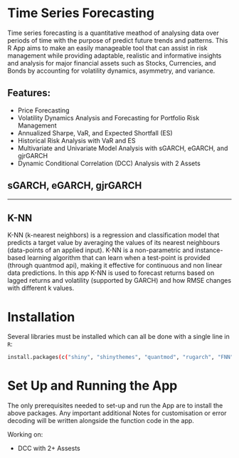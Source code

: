 # Time Series Forecasting
Time series forecasting is a quantitative meathod of analysing data over periods of time with the purpose of predict future trends and patterns.  This R App aims to make an easily manageable tool that can assist in risk management while providing adaptable, realistic and informative insights and analysis for major financial assets such as Stocks, Currencies, and Bonds by accounting for volatility dynamics, asymmetry, and variance. 



## Features:
- Price Forecasting
- Volatility Dynamics Analysis and Forecasting for Portfolio Risk Management
- Annualized Sharpe, VaR, and Expected Shortfall (ES)
- Historical Risk Analysis with VaR and ES
- Multivariate and Univariate Model Analysis with sGARCH, eGARCH, and gjrGARCH
- Dynamic Conditional Correlation (DCC) Analysis with 2 Assets




## sGARCH, eGARCH, gjrGARCH
---


## K-NN 
K-NN (k-nearest neighbors) is a regression and classification model that predicts a target value by averaging the values of its nearest neighbours (data-points of an applied input). K-NN is a non-parametric and instance-based learning algorithm that can learn when a test-point is provided (through quantmod api), making it effective for continuous and non linear data predictions. In this app K-NN is used to forecast returns based on lagged returns and volatility (supported by GARCH) and how RMSE changes with different k values.


# Installation
Several libraries must be installed which can all be done with a single line in `R`:

```bash
install.packages(c("shiny", "shinythemes", "quantmod", "rugarch", "FNN", "plotly", "caret", "zoo", "rmgarch", "PerformanceAnalytics"))
```

# Set Up and Running the App

The only prerequisites needed to set-up and run the App are to install the above packages. Any important additional Notes for customisation or error decoding will be written alongside the function code in the app.  


Working on: 
- DCC with 2+ Assests
